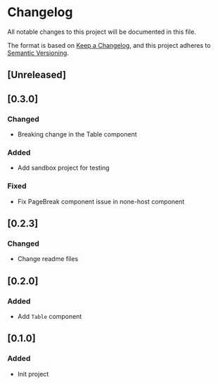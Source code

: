 # Changelog

All notable changes to this project will be documented in this file.

The format is based on [Keep a Changelog](https://keepachangelog.com/en/1.0.0/),
and this project adheres to [Semantic Versioning](https://semver.org/spec/v2.0.0.html).

## [Unreleased]

## [0.3.0]

### Changed

- Breaking change in the Table component

### Added

- Add sandbox project for testing

### Fixed

- Fix PageBreak component issue in none-host component

## [0.2.3]
### Changed

- Change readme files

## [0.2.0]
### Added

- Add `Table` component

## [0.1.0]

### Added

- Init project 